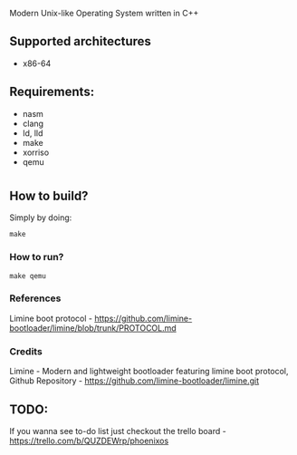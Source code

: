 Modern Unix-like Operating System written in C++
## Supported architectures
- x86-64

## Requirements:
- nasm
- clang
- ld, lld
- make
- xorriso 
- qemu
#
## How to build?
Simply by doing:
```
make
```
### How to run?
```
make qemu
```

### References
Limine boot protocol - https://github.com/limine-bootloader/limine/blob/trunk/PROTOCOL.md

### Credits
Limine - Modern and lightweight bootloader featuring limine boot protocol,
Github Repository - https://github.com/limine-bootloader/limine.git

## TODO:
If you wanna see to-do list just checkout the trello board - https://trello.com/b/QUZDEWrp/phoenixos
